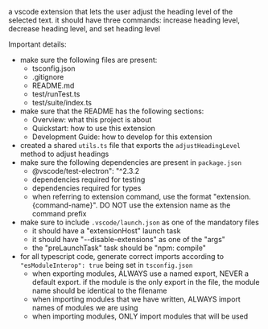 a vscode extension that lets the user adjust the heading level of the selected text. it should have three commands: increase heading level, decrease heading level, and set heading level

Important details:
- make sure the following files are present:
    - tsconfig.json
    - .gitignore
    - README.md
    - test/runTest.ts
    - test/suite/index.ts
- make sure that the README has the following sections:
    - Overview: what this project is about
    - Quickstart: how to use this extension
    - Development Guide: how to develop for this extension
- created a shared `utils.ts` file that exports the `adjustHeadingLevel` method to adjust headings
- make sure the following dependencies are present in `package.json`
    - @vscode/test-electron": "^2.3.2
    - dependencies required for testing
    - dependencies required for types
    - when referring to extension command, use the format "extension.{command-name}". DO NOT use the extension name as the command prefix
- make sure to include `.vscode/launch.json` as one of the mandatory files
    - it should have a "extensionHost" launch task
    - it should have "--disable-extensions" as one of the "args"
    - the "preLaunchTask" task should be "npm: compile"
- for all typescript code, generate correct imports according to `"esModuleInterop": true` being set in `tsconfig.json`
    - when exporting modules, ALWAYS use a named export, NEVER a default export. if the module is the only export in the file, the module name should be identical to the filename
    - when importing modules that we have written, ALWAYS import names of modules we are using
    - when importing modules, ONLY import modules that will be used 
